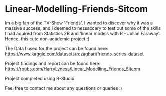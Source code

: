 # Linear-Modelling-Friends-Sitcom

Im a big fan of the TV-Show 'Friends', I wanted to discover why it was a massive success, and I deemed to nessaccery to test out some of the skills I had aquired from Statistics 2B and 'linear models with R - Julian Faraway'. Hence, this cute non-academic project :)

The Data I used for the project can be found here: https://www.kaggle.com/datasets/rezaghari/friends-series-dataset

Project findings and report can be found here: https://rpubs.com/HarryLyness/Linear_Modelling_Friends_Sitcom

Project completed using R-Studio

Feel free to contact me about any questions or queries :)
